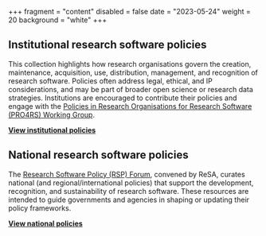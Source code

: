+++
fragment = "content"
disabled = false
date = "2023-05-24"
weight = 20
background = "white"
+++


## Institutional research software policies ##

This collection highlights how research organisations govern the creation, maintenance, acquisition, use, distribution, management, and recognition of research software. Policies often address legal, ethical, and IP considerations, and may be part of broader open science or research data strategies. Institutions are encouraged to contribute their policies and engage with the [Policies in Research Organisations for Research Software (PRO4RS) Working Group](https://www.rd-alliance.org/groups/rda-resa-policies-research-organisations-research-software-pro4rs/forum/).

**[View institutional policies](https://www.researchsoft.org/institutional-policies/)**

## National research software policies ##

The [Research Software Policy (RSP) Forum](https://www.researchsoft.org/rsp-forum/), convened by ReSA, curates national (and regional/international policies) that support the development, recognition, and sustainability of research software. These resources are intended to guide governments and agencies in shaping or updating their policy frameworks.

**[View national policies](https://www.researchsoft.org/national-policies/)**



